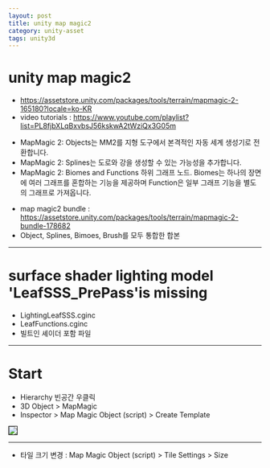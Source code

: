 ```yaml
---
layout: post
title: unity map magic2
category: unity-asset
tags: unity3d
---
```


# unity map magic2

* <https://assetstore.unity.com/packages/tools/terrain/mapmagic-2-165180?locale=ko-KR>
* video tutorials : <https://www.youtube.com/playlist?list=PL8fjbXLqBxvbsJ56kskwA2tWziQx3G05m>
- MapMagic 2: Objects는 MM2를 지형 도구에서 본격적인 자동 세계 생성기로 전환합니다.
- MapMagic 2: Splines는 도로와 강을 생성할 수 있는 가능성을 추가합니다.
- MapMagic 2: Biomes and Functions 하위 그래프 노드. Biomes는 하나의 장면에 여러 그래프를 혼합하는 기능을 제공하며 Function은 일부 그래프 기능을 별도의 그래프로 가져옵니다.

* map magic2 bundle : <https://assetstore.unity.com/packages/tools/terrain/mapmagic-2-bundle-178682>
* Object, Splines, Bimoes, Brush를 모두 통합한 합본

---

# surface shader lighting model 'LeafSSS_PrePass'is missing
* LightingLeafSSS.cginc
* LeafFunctions.cginc
* 빌트인 셰이더 포함 파일

---

# Start
* Hierarchy 빈공간 우클릭
* 3D Object > MapMagic
* Inspector > Map Magic Object (script) > Create Template

<img style='border:solid 1px black;' src="https://image.onethelab.com/resized/1709979995.jpg" />

---

* 타일 크기 변경 : Map Magic Object (script) > Tile Settings > Size